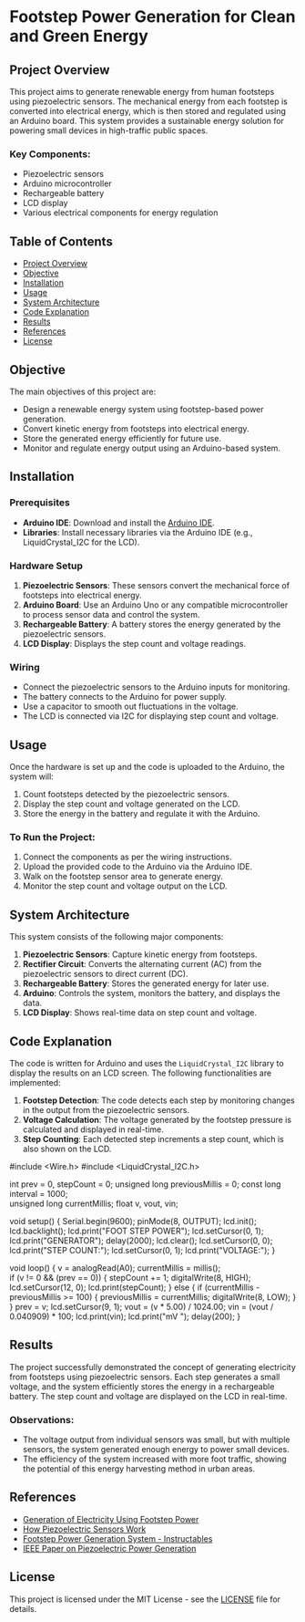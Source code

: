 # Footstep Power Generation for Clean and Green Energy

## Project Overview

This project aims to generate renewable energy from human footsteps using piezoelectric sensors. The mechanical energy from each footstep is converted into electrical energy, which is then stored and regulated using an Arduino board. This system provides a sustainable energy solution for powering small devices in high-traffic public spaces.

### Key Components:
- Piezoelectric sensors
- Arduino microcontroller
- Rechargeable battery
- LCD display
- Various electrical components for energy regulation

## Table of Contents

- [Project Overview](#project-overview)
- [Objective](#objective)
- [Installation](#installation)
- [Usage](#usage)
- [System Architecture](#system-architecture)
- [Code Explanation](#code-explanation)
- [Results](#results)
- [References](#references)
- [License](#license)

## Objective

The main objectives of this project are:
- Design a renewable energy system using footstep-based power generation.
- Convert kinetic energy from footsteps into electrical energy.
- Store the generated energy efficiently for future use.
- Monitor and regulate energy output using an Arduino-based system.

## Installation

### Prerequisites

- **Arduino IDE**: Download and install the [Arduino IDE](https://www.arduino.cc/en/software).
- **Libraries**: Install necessary libraries via the Arduino IDE (e.g., LiquidCrystal_I2C for the LCD).

### Hardware Setup

1. **Piezoelectric Sensors**: These sensors convert the mechanical force of footsteps into electrical energy.
2. **Arduino Board**: Use an Arduino Uno or any compatible microcontroller to process sensor data and control the system.
3. **Rechargeable Battery**: A battery stores the energy generated by the piezoelectric sensors.
4. **LCD Display**: Displays the step count and voltage readings.

### Wiring

- Connect the piezoelectric sensors to the Arduino inputs for monitoring.
- The battery connects to the Arduino for power supply.
- Use a capacitor to smooth out fluctuations in the voltage.
- The LCD is connected via I2C for displaying step count and voltage.

## Usage

Once the hardware is set up and the code is uploaded to the Arduino, the system will:
1. Count footsteps detected by the piezoelectric sensors.
2. Display the step count and voltage generated on the LCD.
3. Store the energy in the battery and regulate it with the Arduino.

### To Run the Project:
1. Connect the components as per the wiring instructions.
2. Upload the provided code to the Arduino via the Arduino IDE.
3. Walk on the footstep sensor area to generate energy.
4. Monitor the step count and voltage output on the LCD.

## System Architecture

This system consists of the following major components:

1. **Piezoelectric Sensors**: Capture kinetic energy from footsteps.
2. **Rectifier Circuit**: Converts the alternating current (AC) from the piezoelectric sensors to direct current (DC).
3. **Rechargeable Battery**: Stores the generated energy for later use.
4. **Arduino**: Controls the system, monitors the battery, and displays the data.
5. **LCD Display**: Shows real-time data on step count and voltage.

## Code Explanation

The code is written for Arduino and uses the `LiquidCrystal_I2C` library to display the results on an LCD screen. The following functionalities are implemented:

1. **Footstep Detection**: The code detects each step by monitoring changes in the output from the piezoelectric sensors.
2. **Voltage Calculation**: The voltage generated by the footstep pressure is calculated and displayed in real-time.
3. **Step Counting**: Each detected step increments a step count, which is also shown on the LCD.


#include <Wire.h>
#include <LiquidCrystal_I2C.h>

int prev = 0, stepCount = 0;
unsigned long previousMillis = 0;
const long interval = 1000;  
unsigned long currentMillis;
float v, vout, vin;

void setup() {
  Serial.begin(9600);
  pinMode(8, OUTPUT);
  lcd.init();
  lcd.backlight();
  lcd.print("FOOT STEP POWER");
  lcd.setCursor(0, 1);
  lcd.print("GENERATOR");
  delay(2000);
  lcd.clear();
  lcd.setCursor(0, 0);
  lcd.print("STEP COUNT:");
  lcd.setCursor(0, 1);
  lcd.print("VOLTAGE:");
}

void loop() {
  v = analogRead(A0);
  currentMillis = millis();  
  if (v != 0 && (prev == 0)) {
    stepCount += 1;
    digitalWrite(8, HIGH);
    lcd.setCursor(12, 0);
    lcd.print(stepCount);
  } else {
    if (currentMillis - previousMillis >= 100) {
      previousMillis = currentMillis;
      digitalWrite(8, LOW);
    }
  }
  prev = v;
  lcd.setCursor(9, 1);
  vout = (v * 5.00) / 1024.00;
  vin = (vout / 0.040909) * 100;
  lcd.print(vin);
  lcd.print("mV ");
  delay(200);
}



## Results

The project successfully demonstrated the concept of generating electricity from footsteps using piezoelectric sensors. Each step generates a small voltage, and the system efficiently stores the energy in a rechargeable battery. The step count and voltage are displayed on the LCD in real-time.

### Observations:
- The voltage output from individual sensors was small, but with multiple sensors, the system generated enough energy to power small devices.
- The efficiency of the system increased with more foot traffic, showing the potential of this energy harvesting method in urban areas.

## References

- [Generation of Electricity Using Footstep Power](https://www.scitechnol.com/peer-review/generation-of-electricity-using-footstep-power-z0Uo.php?article_id=19806)
- [How Piezoelectric Sensors Work](https://www.americanpiezo.com/blog/how-piezoelectric-sensors-work/#:~:text=A%20piezoelectric%20sensor%20sends%20a,that%20enables%20a%20signal%20output.)
- [Footstep Power Generation System - Instructables](https://www.instructables.com/ADVANCED-FOOTSTEP-POWER-GENERATION-SYSTEM/)
- [IEEE Paper on Piezoelectric Power Generation](https://ieeexplore.ieee.org/document/8275890)

## License

This project is licensed under the MIT License - see the [LICENSE](LICENSE) file for details.

